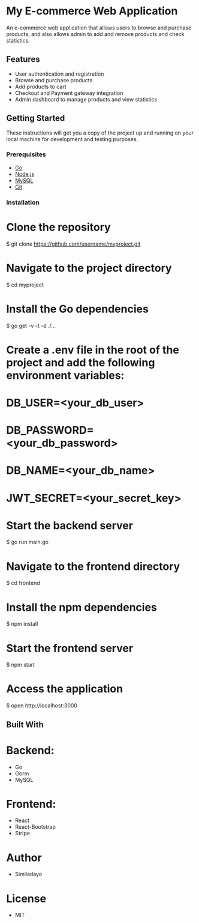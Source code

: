 # My E-commerce Web Application

An e-commerce web application that allows users to browse and purchase products, and also allows admin to add and remove products and check statistics.

## Features
- User authentication and registration
- Browse and purchase products
- Add products to cart
- Checkout and Payment gateway integration
- Admin dashboard to manage products and view statistics

## Getting Started

These instructions will get you a copy of the project up and running on your local machine for development and testing purposes.

### Prerequisites

- [Go](https://golang.org/doc/install)
- [Node.js](https://nodejs.org/en/download/)
- [MySQL](https://www.mysql.com/downloads/)
- [Git](https://git-scm.com/downloads)

### Installation

# Clone the repository
$ git clone https://github.com/username/myproject.git

# Navigate to the project directory
$ cd myproject

# Install the Go dependencies
$ go get -v -t -d ./...

# Create a .env file in the root of the project and add the following environment variables:
#  DB_USER=<your_db_user>
#  DB_PASSWORD=<your_db_password>
#  DB_NAME=<your_db_name>
#  JWT_SECRET=<your_secret_key>

# Start the backend server
$ go run main.go

# Navigate to the frontend directory
$ cd frontend

# Install the npm dependencies
$ npm install

# Start the frontend server
$ npm start

# Access the application
$ open http://localhost:3000

## Built With

# Backend:
- Go
- Gorm
- MySQL

# Frontend:
- React
- React-Bootstrap
- Stripe

# Author
- Similadayo

# License
- MIT
